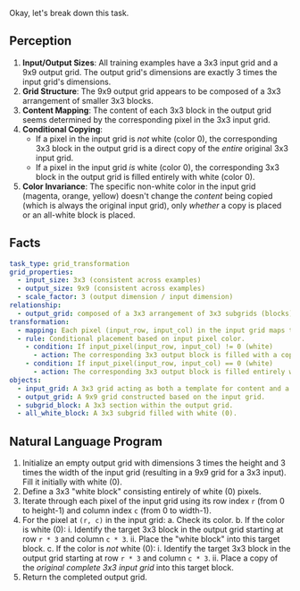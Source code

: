 Okay, let's break down this task.

## Perception

1.  **Input/Output Sizes**: All training examples have a 3x3 input grid and a 9x9 output grid. The output grid's dimensions are exactly 3 times the input grid's dimensions.
2.  **Grid Structure**: The 9x9 output grid appears to be composed of a 3x3 arrangement of smaller 3x3 blocks.
3.  **Content Mapping**: The content of each 3x3 block in the output grid seems determined by the corresponding pixel in the 3x3 input grid.
4.  **Conditional Copying**:
    *   If a pixel in the input grid is *not* white (color 0), the corresponding 3x3 block in the output grid is a direct copy of the *entire* original 3x3 input grid.
    *   If a pixel in the input grid *is* white (color 0), the corresponding 3x3 block in the output grid is filled entirely with white (color 0).
5.  **Color Invariance**: The specific non-white color in the input grid (magenta, orange, yellow) doesn't change the *content* being copied (which is always the original input grid), only *whether* a copy is placed or an all-white block is placed.

## Facts


```yaml
task_type: grid_transformation
grid_properties:
  - input_size: 3x3 (consistent across examples)
  - output_size: 9x9 (consistent across examples)
  - scale_factor: 3 (output dimension / input dimension)
relationship:
  - output_grid: composed of a 3x3 arrangement of 3x3 subgrids (blocks)
transformation:
  - mapping: Each pixel (input_row, input_col) in the input grid maps to a 3x3 block in the output grid starting at (input_row * 3, input_col * 3).
  - rule: Conditional placement based on input pixel color.
    - condition: If input_pixel(input_row, input_col) != 0 (white)
      - action: The corresponding 3x3 output block is filled with a copy of the original 3x3 input grid.
    - condition: If input_pixel(input_row, input_col) == 0 (white)
      - action: The corresponding 3x3 output block is filled entirely with 0 (white).
objects:
  - input_grid: A 3x3 grid acting as both a template for content and a map for placement.
  - output_grid: A 9x9 grid constructed based on the input grid.
  - subgrid_block: A 3x3 section within the output grid.
  - all_white_block: A 3x3 subgrid filled with white (0).
```


## Natural Language Program

1.  Initialize an empty output grid with dimensions 3 times the height and 3 times the width of the input grid (resulting in a 9x9 grid for a 3x3 input). Fill it initially with white (0).
2.  Define a 3x3 "white block" consisting entirely of white (0) pixels.
3.  Iterate through each pixel of the input grid using its row index `r` (from 0 to height-1) and column index `c` (from 0 to width-1).
4.  For the pixel at `(r, c)` in the input grid:
    a.  Check its color.
    b.  If the color is white (0):
        i.  Identify the target 3x3 block in the output grid starting at row `r * 3` and column `c * 3`.
        ii. Place the "white block" into this target block.
    c.  If the color is *not* white (0):
        i.  Identify the target 3x3 block in the output grid starting at row `r * 3` and column `c * 3`.
        ii. Place a copy of the *original complete 3x3 input grid* into this target block.
5.  Return the completed output grid.